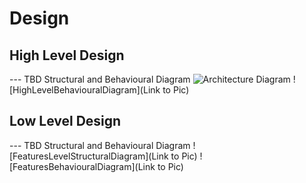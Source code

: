 # Design

## High Level Design 

--- TBD Structural and Behavioural Diagram
![Architecture Diagram](https://github.com/codemonk-007/LnT_Mini-Project1/blob/main/2_Design/architecture.jpg)
![HighLevelBehaviouralDiagram](Link to Pic)

## Low Level Design 

--- TBD Structural and Behavioural Diagram
![FeaturesLevelStructuralDiagram](Link to Pic)
![FeaturesBehaviouralDiagram](Link to Pic)
